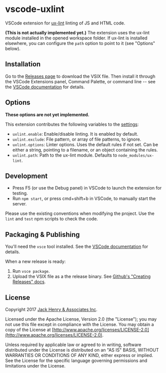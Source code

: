 # vscode-uxlint

VSCode extension for [ux-lint](https://github.com/Banno/ux-lint) linting of JS and HTML code.

**(This is not actually implemented yet.)** The extension uses the ux-lint module installed in the opened workspace folder. If ux-lint is installed elsewhere, you can configure the `path` option to point to it (see "Options" below).

## Installation

Go to the [Releases page](https://github.com/Banno/vscode-uxlint/releases) to download the VSIX file. Then install it through the VSCode Extensions panel, Command Palette, or command line -- see the [VSCode documentation](https://code.visualstudio.com/docs/editor/extension-gallery#_install-from-a-vsix) for details.

## Options

**These options are not yet implemented.**

This extension contributes the following variables to the [settings](https://code.visualstudio.com/docs/customization/userandworkspace):

* `uxlint.enable`: Enable/disable linting. It is enabled by default.
* `uxlint.exclude`: File pattern, or array of file patterns, to ignore.
* `uxlint.options`: Linter options. Uses the default rules if not set. Can be either a string, pointing to a filename, or an object containing the rules.
* `uxlint.path`: Path to the ux-lint module. Defaults to `node_modules/ux-lint`.

## Development

* Press F5 (or use the Debug panel) in VSCode to launch the extension for testing.
* Run `npm start`, or press cmd+shift+b in VSCode, to manually start the server.

Please use the existing conventions when modifying the project. Use the `lint` and `test` npm scripts to check the code.

## Packaging & Publishing

You'll need the `vsce` tool installed. See the [VSCode documentation](https://code.visualstudio.com/docs/extensions/publish-extension) for details.

When a new release is ready:

1. Run `vsce package`.
2. Upload the VSIX file as a the release binary. See [Github's "Creating Releases" docs](https://help.github.com/articles/creating-releases/).

## License

Copyright 2017 [Jack Henry & Associates Inc](https://www.jackhenry.com/).

Licensed under the Apache License, Version 2.0 (the "License"); you may not use this file except in compliance with the License. You may obtain a copy of the License at [http://www.apache.org/licenses/LICENSE-2.0](http://www.apache.org/licenses/LICENSE-2.0).

Unless required by applicable law or agreed to in writing, software distributed under the License is distributed on an "AS IS" BASIS, WITHOUT WARRANTIES OR CONDITIONS OF ANY KIND, either express or implied. See the License for the specific language governing permissions and limitations under the License.

